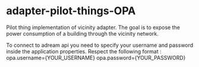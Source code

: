 # adapter-pilot-things-OPA
Pilot thing implementation of vicinity adapter. The goal is to expose the power consumption of a building through the vicinity network. 

To connect to adream api you need to specify your username and password inside the application properties. Respect the following format :
opa.username={YOUR_USERNAME}
opa.password={YOUR_PASSWORD}

